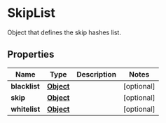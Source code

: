 

# SkipList

Object that defines the skip hashes list.
## Properties

Name | Type | Description | Notes
------------ | ------------- | ------------- | -------------
**blacklist** | [**Object**](.md) |  |  [optional]
**skip** | [**Object**](.md) |  |  [optional]
**whitelist** | [**Object**](.md) |  |  [optional]



